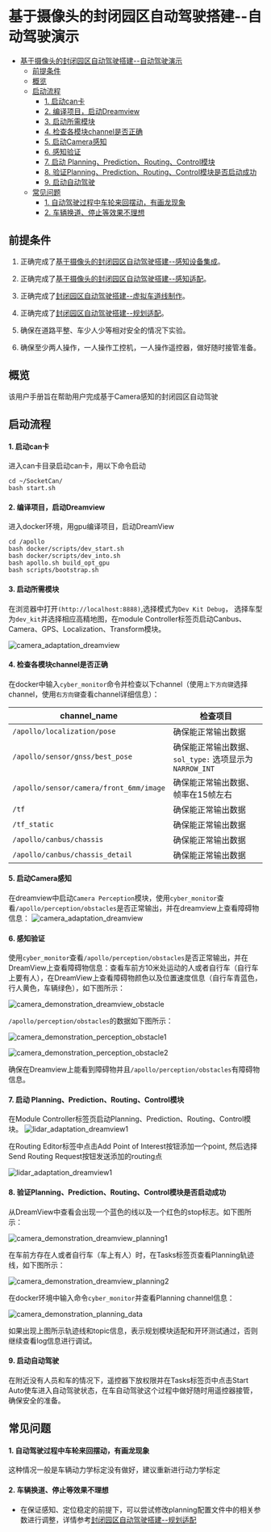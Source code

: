 # 基于摄像头的封闭园区自动驾驶搭建--自动驾驶演示


- [基于摄像头的封闭园区自动驾驶搭建--自动驾驶演示](#基于摄像头的封闭园区自动驾驶搭建--自动驾驶演示)
  - [前提条件](#前提条件)
  - [概览](#概览)
  - [启动流程](#启动流程)
      - [1. 启动can卡](#1-启动can卡)
      - [2. 编译项目，启动Dreamview](#2-编译项目启动dreamview)
      - [3. 启动所需模块](#3-启动所需模块)
      - [4. 检查各模块channel是否正确](#4-检查各模块channel是否正确)
      - [5. 启动Camera感知](#5-启动camera感知)
      - [6. 感知验证](#6-感知验证)
      - [7. 启动 Planning、Prediction、Routing、Control模块](#7-启动-planningpredictionroutingcontrol模块)
      - [8. 验证Planning、Prediction、Routing、Control模块是否启动成功](#8-验证planningpredictionroutingcontrol模块是否启动成功)
      - [9. 启动自动驾驶](#9-启动自动驾驶)
  - [常见问题](#常见问题)
      - [1. 自动驾驶过程中车轮来回摆动，有画龙现象](#1-自动驾驶过程中车轮来回摆动有画龙现象)
      - [2. 车辆换道、停止等效果不理想](#2-车辆换道停止等效果不理想)


## 前提条件

1. 正确完成了[基于摄像头的封闭园区自动驾驶搭建--感知设备集成](Sensor_Integration_cn.md)。

2. 正确完成了[基于摄像头的封闭园区自动驾驶搭建--感知适配](Perception_Configuration_cn.md)。

3. 正确完成了[封闭园区自动驾驶搭建--虚拟车道线制作](../Lidar_Based_Auto_Driving/Virtual_Lane_Generation_cn.md)。

4. 正确完成了[封闭园区自动驾驶搭建--规划适配](../Lidar_Based_Auto_Driving/Planning_Configuration_cn.md)。

5. 确保在道路平整、车少人少等相对安全的情况下实验。

6. 确保至少两人操作，一人操作工控机，一人操作遥控器，做好随时接管准备。


## 概览
该用户手册旨在帮助用户完成基于Camera感知的封闭园区自动驾驶

## 启动流程

#### 1. 启动can卡

进入can卡目录启动can卡，用以下命令启动

    cd ~/SocketCan/
    bash start.sh


#### 2. 编译项目，启动Dreamview
进入docker环境，用gpu编译项目，启动DreamView 

    cd /apollo
    bash docker/scripts/dev_start.sh
    bash docker/scripts/dev_into.sh
    bash apollo.sh build_opt_gpu
    bash scripts/bootstrap.sh
 
#### 3. 启动所需模块
在浏览器中打开`(http://localhost:8888)`,选择模式为`Dev Kit Debug`， 选择车型为`dev_kit`并选择相应高精地图，在module Controller标签页启动Canbus、Camera、GPS、Localization、Transform模块。

![camera_adaptation_dreamview](images/camera_adaptation_dreamview.png)

####  4. 检查各模块channel是否正确
在docker中输入`cyber_monitor`命令并检查以下channel（使用`上下方向键`选择channel，使用`右方向键`查看channel详细信息）：
	
|channel_name | 检查项目 | 
|---|---|
| `/apollo/localization/pose`| 确保能正常输出数据 | 
|`/apollo/sensor/gnss/best_pose` | 确保能正常输出数据、`sol_type:` 选项显示为`NARROW_INT`   |
| `/apollo/sensor/camera/front_6mm/image` | 确保能正常输出数据、帧率在15帧左右|
|`/tf`|确保能正常输出数据|
|`/tf_static`|确保能正常输出数据|
|`/apollo/canbus/chassis`|确保能正常输出数据|
|`/apollo/canbus/chassis_detail`|确保能正常输出数据|

#### 5. 启动Camera感知

在dreamview中启动`Camera Perception`模块，使用`cyber_monitor`查看`/apollo/perception/obstacles`是否正常输出，并在dreamview上查看障碍物信息：
![camera_adaptation_dreamview](images/camera_adaptation_dreamview_start_perception.png)

#### 6. 感知验证
使用`cyber_monitor`查看`/apollo/perception/obstacles`是否正常输出，并在DreamView上查看障碍物信息：查看车前方10米处运动的人或者自行车（自行车上要有人），在DreamView上查看障碍物颜色以及位置速度信息（自行车青蓝色，行人黄色，车辆绿色），如下图所示：

![camera_demonstration_dreamview_obstacle](images/camera_demonstration_dreamview_obstacle.png)

`/apollo/perception/obstacles`的数据如下图所示：

![camera_demonstration_perception_obstacle1](images/camera_demonstration_perception_obstacle1.png)

![camera_demonstration_perception_obstacle2](images/camera_demonstration_perception_obstacle2.png)

确保在Dreamview上能看到障碍物并且`/apollo/perception/obstacles`有障碍物信息。

#### 7. 启动 Planning、Prediction、Routing、Control模块
在Module Controller标签页启动Planning、Prediction、Routing、Control模块。
![lidar_adaptation_dreamview1](images/camera_demonstration_dreamview.png)

在Routing Editor标签中点击Add Point of Interest按钮添加一个point, 然后选择Send Routing Request按钮发送添加的routing点

![lidar_adaptation_dreamview1](images/camera_demonstration_dreamview1.png)

#### 8. 验证Planning、Prediction、Routing、Control模块是否启动成功
从DreamView中查看会出现一个蓝色的线以及一个红色的stop标志。如下图所示：

![camera_demonstration_dreamview_planning1](images/camera_demonstration_dreamview_planning1.png)

在车前方存在人或者自行车（车上有人）时，在Tasks标签页查看Planning轨迹线，如下图所示：

![camera_demonstration_dreamview_planning2](images/camera_demonstration_dreamview_planning2.png)

在docker环境中输入命令`cyber_monitor`并查看Planning channel信息： 

![camera_demonstration_planning_data](images/camera_demonstration_planning_data.png) 

如果出现上图所示轨迹线和topic信息，表示规划模块适配和开环测试通过，否则继续查看log信息进行调试。
#### 9. 启动自动驾驶
在附近没有人员和车的情况下，遥控器下放权限并在Tasks标签页中点击Start Auto使车进入自动驾驶状态，在车自动驾驶这个过程中做好随时用遥控器接管，确保安全的准备。

## 常见问题
#### 1. 自动驾驶过程中车轮来回摆动，有画龙现象
这种情况一般是车辆动力学标定没有做好，建议重新进行动力学标定
#### 2. 车辆换道、停止等效果不理想
- 在保证感知、定位稳定的前提下，可以尝试修改planning配置文件中的相关参数进行调整，详情参考[封闭园区自动驾驶搭建--规划适配](../Lidar_Based_Auto_Driving/Planning_Configuration_cn.md)

